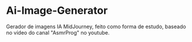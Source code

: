 # Ai-Image-Generator

Gerador de imagens IA MidJourney, feito como forma de estudo, baseado no vídeo do canal "AsmrProg" no youtube.

